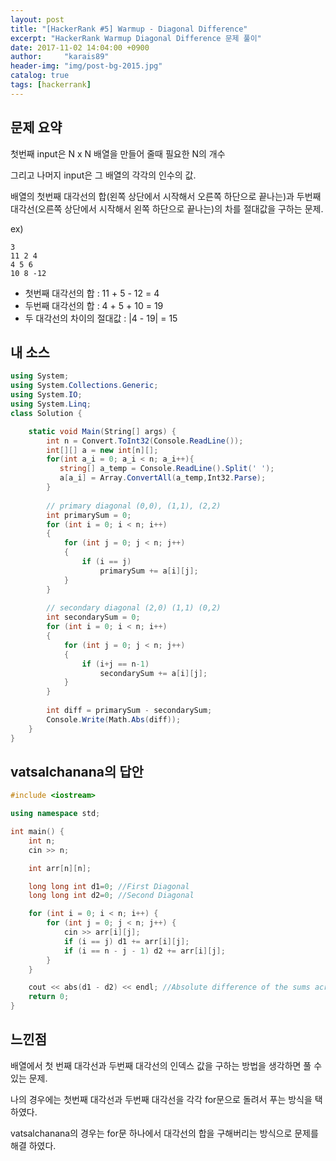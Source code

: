 ```yaml
---
layout: post
title: "[HackerRank #5] Warmup - Diagonal Difference"
excerpt: "HackerRank Warmup Diagonal Difference 문제 풀이"
date: 2017-11-02 14:04:00 +0900
author:     "karais89"
header-img: "img/post-bg-2015.jpg"
catalog: true
tags: [hackerrank]
---
```


## 문제 요약

첫번째 input은 N x N 배열을 만들어 줄때 필요한 N의 개수

그리고 나머지 input은 그 배열의 각각의 인수의 값.

배열의 첫번째 대각선의 합(왼쪽 상단에서 시작해서 오른쪽 하단으로 끝나는)과 두번째 대각선(오른쪽 상단에서 시작해서 왼쪽 하단으로 끝나는)의 차를 절대값을 구하는 문제.

ex)

```
3
11 2 4
4 5 6
10 8 -12
```

- 첫번째 대각선의 합 : 11 + 5 - 12 = 4
- 두번째 대각선의 합 : 4 + 5 + 10 = 19
- 두 대각선의 차이의 절대값 : |4 - 19| = 15




## 내 소스

```csharp
using System;
using System.Collections.Generic;
using System.IO;
using System.Linq;
class Solution {

    static void Main(String[] args) {
        int n = Convert.ToInt32(Console.ReadLine());
        int[][] a = new int[n][];
        for(int a_i = 0; a_i < n; a_i++){
           string[] a_temp = Console.ReadLine().Split(' ');
           a[a_i] = Array.ConvertAll(a_temp,Int32.Parse);
        }
        
        // primary diagonal (0,0), (1,1), (2,2)
        int primarySum = 0;
        for (int i = 0; i < n; i++)
        {
            for (int j = 0; j < n; j++)
            {
                if (i == j)
                    primarySum += a[i][j];
            }
        }
        
        // secondary diagonal (2,0) (1,1) (0,2)
        int secondarySum = 0;
        for (int i = 0; i < n; i++)
        {
            for (int j = 0; j < n; j++)
            {
                if (i+j == n-1)
                    secondarySum += a[i][j];
            }
        }
        
        int diff = primarySum - secondarySum;               
        Console.Write(Math.Abs(diff));
    }
}
```

## vatsalchanana의 답안

```cpp
#include <iostream>

using namespace std;

int main() {
    int n;
    cin >> n;

    int arr[n][n];

    long long int d1=0; //First Diagonal
    long long int d2=0; //Second Diagonal

    for (int i = 0; i < n; i++) {
        for (int j = 0; j < n; j++) {
            cin >> arr[i][j];
            if (i == j) d1 += arr[i][j];
            if (i == n - j - 1) d2 += arr[i][j];
        }
    }

    cout << abs(d1 - d2) << endl; //Absolute difference of the sums across the diagonals
    return 0;
}
```

## 느낀점

배열에서 첫 번째 대각선과 두번째 대각선의 인덱스 값을 구하는 방법을 생각하면 풀 수 있는 문제.

나의 경우에는 첫번째 대각선과 두번째 대각선을 각각 for문으로 돌려서 푸는 방식을 택하였다.

vatsalchanana의 경우는 for문 하나에서 대각선의 합을 구해버리는 방식으로 문제를 해결 하였다.